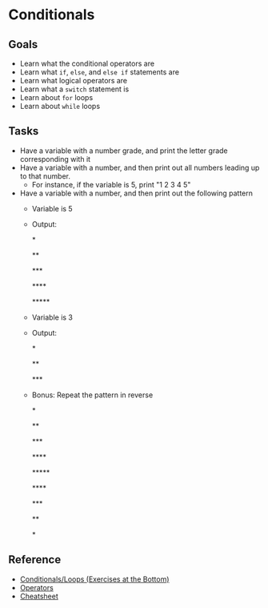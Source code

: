# Conditionals

## Goals

* Learn what the conditional operators are
* Learn what `if`, `else`, and `else if` statements are
* Learn what logical operators are
* Learn what a `switch` statement is
* Learn about `for` loops
* Learn about `while` loops

## Tasks

* Have a variable with a number grade, and print the letter grade corresponding with it
* Have a variable with a number, and then print out all numbers leading up to that number.
  * For instance, if the variable is 5, print "1 2 3 4 5"
* Have a variable with a number, and then print out the following pattern
  * Variable is 5
  * Output:

    \*

    \*\*

    \*\*\*

    \*\*\*\*

    \*\*\*\*\*
  * Variable is 3
  * Output:

    \*

    \*\*

    \*\*\*
  * Bonus: Repeat the pattern in reverse

    \*

    \*\*

    \*\*\*

    \*\*\*\*

    \*\*\*\*\*

    \*\*\*\*

    \*\*\*

    \*\*

    \*

## Reference

* [Conditionals/Loops (Exercises at the Bottom)](https://introcs.cs.princeton.edu/java/13flow/)
* [Operators](https://www.geeksforgeeks.org/operators-in-java/)
* [Cheatsheet](https://introcs.cs.princeton.edu/java/11cheatsheet/)